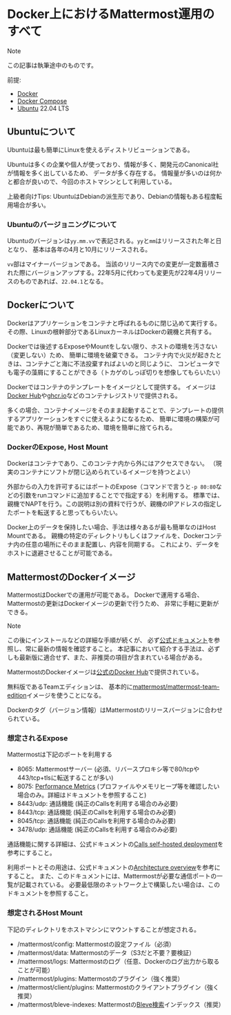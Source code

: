 # Docker上におけるMattermost運用のすべて

> [!NOTE]
> この記事は執筆途中のものです。

前提:

- [Docker](https://www.docker.com/)
- [Docker Compose](https://docs.docker.com/compose/)
- [Ubuntu](https://ubuntu.com/) 22.04 LTS

## Ubuntuについて

Ubuntuは最も簡単にLinuxを使えるディストリビューションである。

Ubuntuは多くの企業や個人が使っており、情報が多く、開発元のCanonical社が情報を多く出しているため、
データが多く存在する。
情報量が多いのは何かと都合が良いので、今回のホストマシンとして利用している。

上級者向けTips: UbuntuはDebianの派生形であり、Debianの情報もある程度転用場合が多い。

### Ubuntuのバージョニングについて

Ubuntuのバージョンは`yy.mm.vv`で表記される。`yy`と`mm`はリリースされた年と日となり、
基本は各年の4月と10月にリリースされる。

`vv`部はマイナーバージョンである。
当該のリリース内での変更が一定数蓄積された際にバージョンアップする。22年5月に代わっても変更先が22年4月リリースのものであれば、`22.04.1`となる。

## Dockerについて

Dockerはアプリケーションをコンテナと呼ばれるものに閉じ込めて実行する。
その際、Linuxの根幹部分であるLinuxカーネルはDockerの親機と共有する。

Dockerでは後述するExposeやMountをしない限り、ホストの環境を汚さない（変更しない）ため、
簡単に環境を破棄できる。
コンテナ内で火災が起きたときは、コンテナごと海に不法投棄すればよいのと同じように、
コンピュータでも電子の藻屑にすることができる（トカゲのしっぽ切りを想像してもらいたい）

Dockerではコンテナのテンプレートをイメージとして提供する。
イメージは[Docker Hub](https://hub.docker.com/)や[ghcr.io](https://github.com/features/packages)などのコンテナレジストリで提供される。

多くの場合、コンテナイメージをそのまま起動することで、テンプレートの提供するアプリケーションをすぐに使えるようになるため、
簡単に環境の構築が可能であり、再現が簡単であるため、環境を簡単に捨てられる。

### DockerのExpose, Host Mount

Dockerはコンテナであり、このコンテナ内から外にはアクセスできない。
（現実のコンテナにソフトが閉じ込められているイメージを持つとよい）

外部からの入力を許可するにはポートのExpose（コマンドで言うと`-p 80:80`などの引数をrunコマンドに追加することでで指定する）を利用する。
標準では、親機でNAPTを行う。この説明は別の資料で行うが、親機のIPアドレスの指定したポートを転送すると思ってもらいたい。

Docker上のデータを保持したい場合、手法は様々あるが最も簡単なのはHost Mountである。
親機の特定のディレクトリもしくはファイルを、Dockerコンテナ内の任意の場所にそのまま配置し、内容を同期する。
これにより、データをホストに退避させることが可能である。

## MattermostのDockerイメージ

MattermostはDockerでの運用が可能である。
Dockerで運用する場合、Mattermostの更新はDockerイメージの更新で行うため、
非常に手軽に更新ができる。

> [!NOTE]
> この後にインストールなどの詳細な手順が続くが、
> 必ず[公式ドキュメント](https://docs.mattermost.com/install/install-docker.html)を参照し、常に最新の情報を確認すること。
> 本記事において紹介する手法は、必ずしも最新版に適合せず、また、非推奨の項目が含まれている場合がある。

MattermostのDockerイメージは[公式のDocker Hub](https://hub.docker.com/u/mattermost/)で提供されている。

無料版であるTeamエディションは、
基本的に[mattermost/mattermost-team-edition](https://hub.docker.com/r/mattermost/mattermost-team-edition)イメージを使うことになる。

Dockerのタグ（バージョン情報）はMattermostのリリースバージョンに合わせられている。

### 想定されるExpose

Mattermostは下記のポートを利用する

- 8065: Mattermostサーバー (必須、リバースプロキシ等で80/tcpや443/tcp+tlsに転送することが多い)
- 8075: [Performance Metrics](https://docs.mattermost.com/scale/performance-monitoring.html) (プロファイルやメモリヒープ等を確認したい場合のみ。詳細はドキュメントを参照すること)
- 8443/udp: 通話機能 (純正のCallsを利用する場合のみ必要)
- 8443/tcp: 通話機能 (純正のCallsを利用する場合のみ必要)
- 8045/tcp: 通話機能 (純正のCallsを利用する場合のみ必要)
- 3478/udp: 通話機能 (純正のCallsを利用する場合のみ必要)

通話機能に関する詳細は、公式ドキュメントの[Calls self-hosted deployment](https://docs.mattermost.com/configure/calls-deployment.html)を参考にすること。

利用ポートとその用途は、公式ドキュメントの[Architecture overview](https://docs.mattermost.com/getting-started/architecture-overview.html)を参考にすること。
また、このドキュメントには、Mattermostが必要な通信ポートの一覧が記載されている。
必要最低限のネットワーク上で構築したい場合は、このドキュメントを参照すること。

### 想定されるHost Mount

下記のディレクトリをホストマシンにマウントすることが想定される。

- /mattermost/config: Mattermostの設定ファイル（必須）
- /mattermost/data: Mattermostのデータ（S3だと不要？要検証）
- /mattermost/logs: Mattermostのログ（任意、Dockerのログ出力から取ることが可能）
- /mattermost/plugins: Mattermostのプラグイン（強く推奨）
- /mattermost/client/plugins: Mattermostのクライアントプラグイン（強く推奨）
- /mattermost/bleve-indexes: Mattermostの[Bleve検索](https://docs.mattermost.com/deploy/bleve-search.html)インデックス（推奨）
